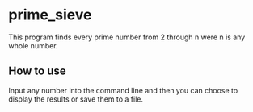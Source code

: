 # prime_sieve
This program finds every prime number from 2 through n were n is any whole number.

## How to use
Input any number into the command line and then you can choose to display the results or save them to a file.
